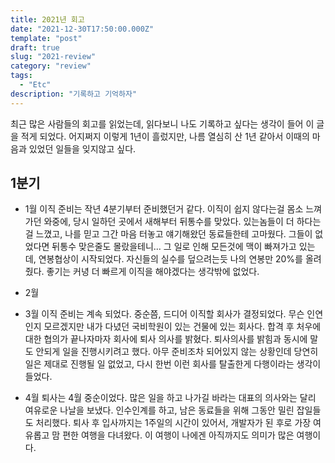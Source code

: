 ```yaml
---
title: 2021년 회고
date: "2021-12-30T17:50:00.000Z"
template: "post"
draft: true
slug: "2021-review"
category: "review"
tags:
  - "Etc"
description: "기록하고 기억하자"
---
```


최근 많은 사람들의 회고를 읽었는데, 읽다보니 나도 기록하고 싶다는 생각이 들어 이 글을 적게 되었다.
어지쩌지 이렇게 1년이 흘렀지만, 나름 열심히 산 1년 같아서 이때의 마음과 있었던 일들을 잊지않고 싶다.

## 1분기
- 1월
이직 준비는 작년 4분기부터 준비했던거 같다. 이직이 쉽지 않다는걸 몸소 느껴가던 와중에, 당시 일하던 곳에서 새해부터 뒤통수를 맞았다.
있는놈들이 더 하다는걸 느꼈고, 나를 믿고 그간 마음 터놓고 얘기해왔던 동료들한테 고마웠다. 그들이 없었다면 뒤통수 맞은줄도 몰랐을테니...
그 일로 인해 모든것에 맥이 빠져가고 있는데, 연봉협상이 시작되었다. 
자신들의 실수를 덮으려는듯 나의 연봉만 20%를 올려줬다. 좋기는 커녕 더 빠르게 이직을 해야겠다는 생각밖에 없었다.

- 2월


- 3월
이직 준비는 계속 되었다.
중순쯤, 드디어 이직할 회사가 결정되었다. 무슨 인연인지 모르겠지만 내가 다녔던 국비학원이 있는 건물에 있는 회사다. 합격 후 처우에 대한 협의가 끝나자마자 회사에 퇴사 의사를 밝혔다.
퇴사의사를 밝힘과 동시에 말도 안되게 일을 진행시키려고 했다. 아무 준비조차 되어있지 않는 상황인데 당연히 일은 제대로 진행될 일 없었고, 다시 한번 이런 회사를 탈출한게 다행이라는 생각이 들었다.

- 4월
퇴사는 4월 중순이었다. 많은 일을 하고 나가길 바라는 대표의 의사와는 달리 여유로운 나날을 보냈다. 인수인계를 하고, 남은 동료들을 위해 그동안 밀린 잡일들도 처리했다. 
퇴사 후 입사까지는 1주일의 시간이 있어서, 개발자가 된 후로 가장 여유롭고 맘 편한 여행을 다녀왔다. 이 여행이 나에겐 아직까지도 의미가 많은 여행이다.
